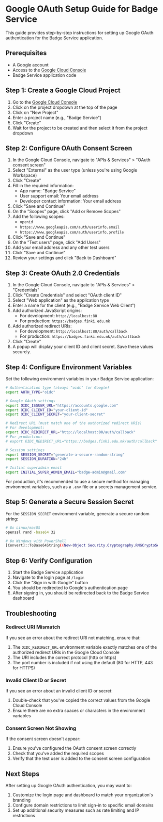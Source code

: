 # Google OAuth Setup Guide for Badge Service

This guide provides step-by-step instructions for setting up Google OAuth authentication for the Badge Service application.

## Prerequisites

- A Google account
- Access to the [Google Cloud Console](https://console.cloud.google.com/)
- Badge Service application code

## Step 1: Create a Google Cloud Project

1. Go to the [Google Cloud Console](https://console.cloud.google.com/)
2. Click on the project dropdown at the top of the page
3. Click on "New Project"
4. Enter a project name (e.g., "Badge Service")
5. Click "Create"
6. Wait for the project to be created and then select it from the project dropdown

## Step 2: Configure OAuth Consent Screen

1. In the Google Cloud Console, navigate to "APIs & Services" > "OAuth consent screen"
2. Select "External" as the user type (unless you're using Google Workspace)
3. Click "Create"
4. Fill in the required information:
   - App name: "Badge Service"
   - User support email: Your email address
   - Developer contact information: Your email address
5. Click "Save and Continue"
6. On the "Scopes" page, click "Add or Remove Scopes"
7. Add the following scopes:
   - `openid`
   - `https://www.googleapis.com/auth/userinfo.email`
   - `https://www.googleapis.com/auth/userinfo.profile`
8. Click "Save and Continue"
9. On the "Test users" page, click "Add Users"
10. Add your email address and any other test users
11. Click "Save and Continue"
12. Review your settings and click "Back to Dashboard"

## Step 3: Create OAuth 2.0 Credentials

1. In the Google Cloud Console, navigate to "APIs & Services" > "Credentials"
2. Click "Create Credentials" and select "OAuth client ID"
3. Select "Web application" as the application type
4. Enter a name for the client (e.g., "Badge Service Web Client")
5. Add authorized JavaScript origins:
   - For development: `http://localhost:80`
   - For production: `https://badges.finki.edu.mk`
6. Add authorized redirect URIs:
   - For development: `http://localhost:80/auth/callback`
   - For production: `https://badges.finki.edu.mk/auth/callback`
7. Click "Create"
8. A popup will display your client ID and client secret. Save these values securely.

## Step 4: Configure Environment Variables

Set the following environment variables in your Badge Service application:

```bash
# Authentication type (always "oidc" for Google)
export AUTH_TYPE="oidc"

# Google OAuth settings
export OIDC_ISSUER_URL="https://accounts.google.com"
export OIDC_CLIENT_ID="your-client-id"
export OIDC_CLIENT_SECRET="your-client-secret"

# Redirect URL (must match one of the authorized redirect URIs)
# For development:
export OIDC_REDIRECT_URL="http://localhost:80/auth/callback"
# For production:
# export OIDC_REDIRECT_URL="https://badges.finki.edu.mk/auth/callback"

# Session settings
export SESSION_SECRET="generate-a-secure-random-string"
export SESSION_DURATION="24h"

# Initial superadmin email
export INITIAL_SUPER_ADMIN_EMAIL="badge-admin@gmail.com"
```

For production, it's recommended to use a secure method for managing environment variables, such as a `.env` file or a secrets management service.

## Step 5: Generate a Secure Session Secret

For the `SESSION_SECRET` environment variable, generate a secure random string:

```bash
# On Linux/macOS
openssl rand -base64 32

# On Windows with PowerShell
[Convert]::ToBase64String((New-Object Security.Cryptography.RNGCryptoServiceProvider).GetBytes(32))
```

## Step 6: Verify Configuration

1. Start the Badge Service application
2. Navigate to the login page at `/login`
3. Click the "Sign in with Google" button
4. You should be redirected to Google's authentication page
5. After signing in, you should be redirected back to the Badge Service dashboard

## Troubleshooting

### Redirect URI Mismatch

If you see an error about the redirect URI not matching, ensure that:
1. The `OIDC_REDIRECT_URL` environment variable exactly matches one of the authorized redirect URIs in the Google Cloud Console
2. The URI includes the correct protocol (http or https)
3. The port number is included if not using the default (80 for HTTP, 443 for HTTPS)

### Invalid Client ID or Secret

If you see an error about an invalid client ID or secret:
1. Double-check that you've copied the correct values from the Google Cloud Console
2. Ensure there are no extra spaces or characters in the environment variables

### Consent Screen Not Showing

If the consent screen doesn't appear:
1. Ensure you've configured the OAuth consent screen correctly
2. Check that you've added the required scopes
3. Verify that the test user is added to the consent screen configuration

## Next Steps

After setting up Google OAuth authentication, you may want to:

1. Customize the login page and dashboard to match your organization's branding
2. Configure domain restrictions to limit sign-in to specific email domains
3. Set up additional security measures such as rate limiting and IP restrictions
